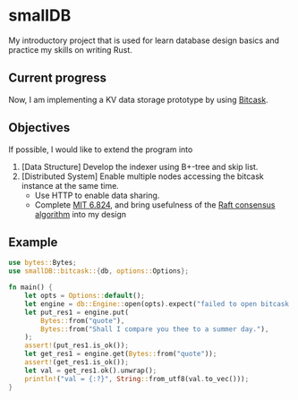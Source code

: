 # smallDB
My introductory project that is used for learn database design basics and practice my skills on writing Rust.

## Current progress
Now, I am implementing a KV data storage prototype by using [Bitcask](https://riak.com/assets/bitcask-intro.pdf).

## Objectives
If possible, I would like to extend the program into 
1. [Data Structure] Develop the indexer using B+-tree and skip list.
2. [Distributed System] Enable multiple nodes accessing the bitcask instance at the same time.
    - Use HTTP to enable data sharing.
    - Complete [MIT 6.824](https://pdos.csail.mit.edu/6.824/schedule.html), and bring usefulness of the [Raft consensus algorithm](https://pdos.csail.mit.edu/6.824/papers/raft-extended.pdf) into my design 


## Example
```rs
use bytes::Bytes;
use smallDB::bitcask::{db, options::Options};

fn main() {
    let opts = Options::default();
    let engine = db::Engine::open(opts).expect("failed to open bitcask engine");
    let put_res1 = engine.put(
        Bytes::from("quote"),
        Bytes::from("Shall I compare you thee to a summer day."),
    );
    assert!(put_res1.is_ok());
    let get_res1 = engine.get(Bytes::from("quote"));
    assert!(get_res1.is_ok());
    let val = get_res1.ok().unwrap();
    println!("val = {:?}", String::from_utf8(val.to_vec()));
}
```
